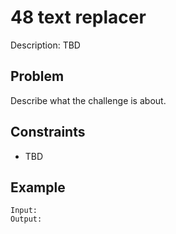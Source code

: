 # 48 text replacer

Description: TBD

## Problem

Describe what the challenge is about.

## Constraints

- TBD

## Example

```
Input:
Output:
```
